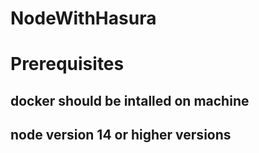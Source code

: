 # NodeWithHasura

# Prerequisites
## docker should be intalled on machine
## node version 14 or higher versions
